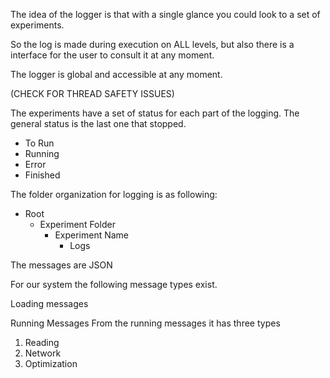 The idea of the logger is that with a single
glance you could look to a set of experiments.

So the log is made during execution on ALL levels,
but also there is a interface for the user to
consult it at any moment.

The logger is global and accessible at any moment.

(CHECK FOR THREAD SAFETY ISSUES)

The experiments have a set of status for each part of
the logging. The general status is the last one that stopped.

* To Run
* Running
* Error
* Finished


The folder organization for logging is as following:

* Root
    * Experiment Folder
        * Experiment Name
            * Logs



The messages are JSON

For our system the following message types exist.

Loading messages

Running Messages
From the running messages it has three types

1. Reading
2. Network
3. Optimization





